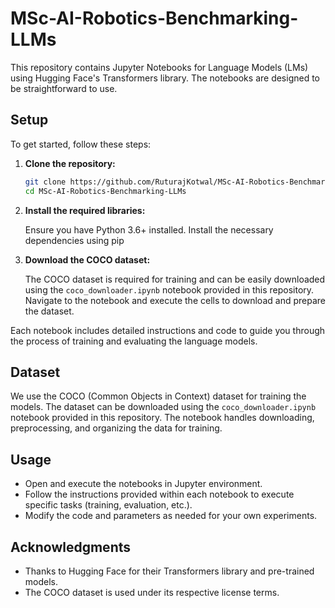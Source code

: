 # MSc-AI-Robotics-Benchmarking-LLMs

This repository contains Jupyter Notebooks for Language Models (LMs) using Hugging Face's Transformers library. The notebooks are designed to be straightforward to use.

## Setup

To get started, follow these steps:

1. **Clone the repository:**

   ```bash
   git clone https://github.com/RuturajKotwal/MSc-AI-Robotics-Benchmarking-LLMs.git
   cd MSc-AI-Robotics-Benchmarking-LLMs
   ```

2. **Install the required libraries:**

   Ensure you have Python 3.6+ installed. Install the necessary dependencies using pip

3. **Download the COCO dataset:**

   The COCO dataset is required for training and can be easily downloaded using the `coco_downloader.ipynb` notebook provided in this repository. Navigate to the notebook and execute the cells to download and prepare the dataset.

Each notebook includes detailed instructions and code to guide you through the process of training and evaluating the language models.

## Dataset

We use the COCO (Common Objects in Context) dataset for training the models. The dataset can be downloaded using the `coco_downloader.ipynb` notebook provided in this repository. The notebook handles downloading, preprocessing, and organizing the data for training.

## Usage

- Open and execute the notebooks in Jupyter environment.
- Follow the instructions provided within each notebook to execute specific tasks (training, evaluation, etc.).
- Modify the code and parameters as needed for your own experiments.

## Acknowledgments

- Thanks to Hugging Face for their Transformers library and pre-trained models.
- The COCO dataset is used under its respective license terms.